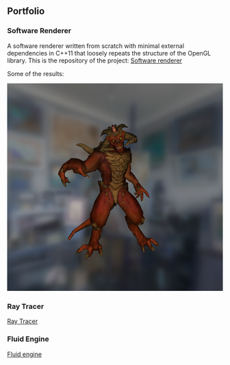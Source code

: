## Portfolio


### Software Renderer

A software renderer written from scratch with minimal external dependencies in C++11 that loosely repeats the structure of the OpenGL library. This is the repository of the project: [Software renderer](https://github.com/Hebella/Renderer/tree/master)

Some of the results:

![Diablo3](https://github.com/Hebella/Renderer/blob/master/diablo3%20result.PNG)



### Ray Tracer

[Ray Tracer](https://github.com/Hebella/RayTracing)

### Fluid Engine

[Fluid engine](https://github.com/Hebella/Fluid)
